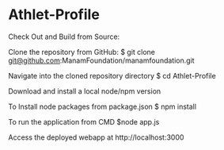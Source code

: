 # Athlet-Profile
Check Out and Build from Source:

Clone the repository from GitHub: 
$ git clone git@github.com:ManamFoundation/manamfoundation.git

Navigate into the cloned repository directory
 $ cd Athlet-Profile
 
Download and install a local node/npm version

To Install node packages from package.json
 $ npm install

To run the application from CMD
  $node app.js

 Access the deployed webapp at
     http://localhost:3000
